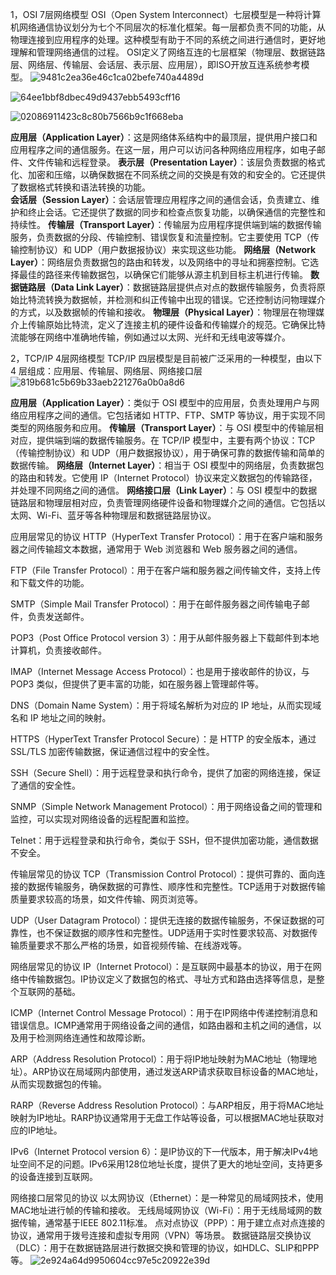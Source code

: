 1，OSI 7层网络模型
  OSI（Open System Interconnect）七层模型是一种将计算机网络通信协议划分为七个不同层次的标准化框架。每一层都负责不同的功能，从物理连接到应用程序的处理。这种模型有助于不同的系统之间进行通信时，更好地理解和管理网络通信的过程。
OSI定义了网络互连的七层框架（物理层、数据链路层、网络层、传输层、会话层、表示层、应用层），即ISO开放互连系统参考模型。
![9481c2ea36e46c1ca02befe740a4489d](https://github.com/user-attachments/assets/076b0bea-1ddb-45d1-a103-3c3b5fc0d079)

![64ee1bbf8dbec49d9437ebb5493cff16](https://github.com/user-attachments/assets/ee1bd8ff-82cd-4b77-917c-2f4815417448)

![02086911423c8c80b7566b9c1f668eba](https://github.com/user-attachments/assets/7a1e905c-8d8a-41a2-8699-4c829c76024c)

**应用层（Application Layer）**：这是网络体系结构中的最顶层，提供用户接口和应用程序之间的通信服务。在这一层，用户可以访问各种网络应用程序，如电子邮件、文件传输和远程登录。
**表示层（Presentation Layer）**：该层负责数据的格式化、加密和压缩，以确保数据在不同系统之间的交换是有效的和安全的。它还提供了数据格式转换和语法转换的功能。\
**会话层（Session Layer）**：会话层管理应用程序之间的通信会话，负责建立、维护和终止会话。它还提供了数据的同步和检查点恢复功能，以确保通信的完整性和持续性。
**传输层（Transport Layer）**：传输层为应用程序提供端到端的数据传输服务，负责数据的分段、传输控制、错误恢复和流量控制。它主要使用 TCP（传输控制协议）和 UDP（用户数据报协议）来实现这些功能。
**网络层（Network Layer）**：网络层负责数据包的路由和转发，以及网络中的寻址和拥塞控制。它选择最佳的路径来传输数据包，以确保它们能够从源主机到目标主机进行传输。
**数据链路层（Data Link Layer）**：数据链路层提供点对点的数据传输服务，负责将原始比特流转换为数据帧，并检测和纠正传输中出现的错误。它还控制访问物理媒介的方式，以及数据帧的传输和接收。
**物理层（Physical Layer）**：物理层在物理媒介上传输原始比特流，定义了连接主机的硬件设备和传输媒介的规范。它确保比特流能够在网络中准确地传输，例如通过以太网、光纤和无线电波等媒介。

2，TCP/IP 4层网络模型
  TCP/IP 四层模型是目前被广泛采用的一种模型，由以下 4 层组成：应用层、传输层、网络层、网络接口层
![819b681c5b69b33aeb221276a0b0a8d6](https://github.com/user-attachments/assets/dc491431-91d6-4823-b05b-a4c15cada4b5)

**应用层（Application Layer）**：类似于 OSI 模型中的应用层，负责处理用户与网络应用程序之间的通信。它包括诸如 HTTP、FTP、SMTP 等协议，用于实现不同类型的网络服务和应用。
**传输层（Transport Layer）**：与 OSI 模型中的传输层相对应，提供端到端的数据传输服务。在 TCP/IP 模型中，主要有两个协议：TCP（传输控制协议）和 UDP（用户数据报协议），用于确保可靠的数据传输和简单的数据传输。
**网络层（Internet Layer）**：相当于 OSI 模型中的网络层，负责数据包的路由和转发。它使用 IP（Internet Protocol）协议来定义数据包的传输路径，并处理不同网络之间的通信。
**网络接口层（Link Layer）**：与 OSI 模型中的数据链路层和物理层相对应，负责管理网络硬件设备和物理媒介之间的通信。它包括以太网、Wi-Fi、蓝牙等各种物理层和数据链路层协议。

应用层常见的协议
HTTP（HyperText Transfer Protocol）：用于在客户端和服务器之间传输超文本数据，通常用于 Web 浏览器和 Web 服务器之间的通信。

FTP（File Transfer Protocol）：用于在客户端和服务器之间传输文件，支持上传和下载文件的功能。

SMTP（Simple Mail Transfer Protocol）：用于在邮件服务器之间传输电子邮件，负责发送邮件。

POP3（Post Office Protocol version 3）：用于从邮件服务器上下载邮件到本地计算机，负责接收邮件。

IMAP（Internet Message Access Protocol）：也是用于接收邮件的协议，与 POP3 类似，但提供了更丰富的功能，如在服务器上管理邮件等。

DNS（Domain Name System）：用于将域名解析为对应的 IP 地址，从而实现域名和 IP 地址之间的映射。

HTTPS（HyperText Transfer Protocol Secure）：是 HTTP 的安全版本，通过 SSL/TLS 加密传输数据，保证通信过程中的安全性。

SSH（Secure Shell）：用于远程登录和执行命令，提供了加密的网络连接，保证了通信的安全性。

SNMP（Simple Network Management Protocol）：用于网络设备之间的管理和监控，可以实现对网络设备的远程配置和监控。

Telnet：用于远程登录和执行命令，类似于 SSH，但不提供加密功能，通信数据不安全。

传输层常见的协议
TCP（Transmission Control Protocol）：提供可靠的、面向连接的数据传输服务，确保数据的可靠性、顺序性和完整性。TCP适用于对数据传输质量要求较高的场景，如文件传输、网页浏览等。

UDP（User Datagram Protocol）：提供无连接的数据传输服务，不保证数据的可靠性，也不保证数据的顺序性和完整性。UDP适用于实时性要求较高、对数据传输质量要求不那么严格的场景，如音视频传输、在线游戏等。

网络层常见的协议
IP（Internet Protocol）：是互联网中最基本的协议，用于在网络中传输数据包。IP协议定义了数据包的格式、寻址方式和路由选择等信息，是整个互联网的基础。

ICMP（Internet Control Message Protocol）：用于在IP网络中传递控制消息和错误信息。ICMP通常用于网络设备之间的通信，如路由器和主机之间的通信，以及用于检测网络连通性和故障诊断。

ARP（Address Resolution Protocol）：用于将IP地址映射为MAC地址（物理地址）。ARP协议在局域网内部使用，通过发送ARP请求获取目标设备的MAC地址，从而实现数据包的传输。

RARP（Reverse Address Resolution Protocol）：与ARP相反，用于将MAC地址映射为IP地址。RARP协议通常用于无盘工作站等设备，可以根据MAC地址获取对应的IP地址。

IPv6（Internet Protocol version 6）：是IP协议的下一代版本，用于解决IPv4地址空间不足的问题。IPv6采用128位地址长度，提供了更大的地址空间，支持更多的设备连接到互联网。

网络接口层常见的协议
以太网协议（Ethernet）：是一种常见的局域网技术，使用MAC地址进行帧的传输和接收。
无线局域网协议（Wi-Fi）：用于无线局域网的数据传输，通常基于IEEE 802.11标准。
点对点协议（PPP）：用于建立点对点连接的协议，通常用于拨号连接和虚拟专用网（VPN）等场景。
数据链路层交换协议（DLC）：用于在数据链路层进行数据交换和管理的协议，如HDLC、SLIP和PPP等。
![2e924a64d9950604cc97e5c20922e39d](https://github.com/user-attachments/assets/4567234d-46e3-4d08-a72e-1ed08f8a54d2)
